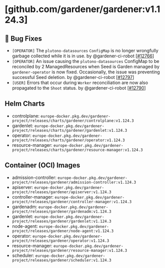 # [github.com/gardener/gardener:v1.124.3]

## 🐛 Bug Fixes
- `[OPERATOR]` The `plutono-datasources` `ConfigMap` is no longer wrongfully garbage collected while it is in use. by @gardener-ci-robot [[#12766](https://github.com/gardener/gardener/pull/12766)]
- `[OPERATOR]` An issue causing the `plutono-datasources` ConfigMap to be reconciled by 2 ManagedResources when Seed is Garden managed by `gardener-operator` is now fixed. Occasionally, the issue was preventing successful Seed deletion. by @gardener-ci-robot [[#12797](https://github.com/gardener/gardener/pull/12797)]
- `[USER]` Errors that occur during `Worker` reconciliation are now also propagated to the `Shoot` status. by @gardener-ci-robot [[#12790](https://github.com/gardener/gardener/pull/12790)]

## Helm Charts
- controlplane: `europe-docker.pkg.dev/gardener-project/releases/charts/gardener/controlplane:v1.124.3`
- gardenlet: `europe-docker.pkg.dev/gardener-project/releases/charts/gardener/gardenlet:v1.124.3`
- operator: `europe-docker.pkg.dev/gardener-project/releases/charts/gardener/operator:v1.124.3`
- resource-manager: `europe-docker.pkg.dev/gardener-project/releases/charts/gardener/resource-manager:v1.124.3`
## Container (OCI) Images
- admission-controller: `europe-docker.pkg.dev/gardener-project/releases/gardener/admission-controller:v1.124.3`
- apiserver: `europe-docker.pkg.dev/gardener-project/releases/gardener/apiserver:v1.124.3`
- controller-manager: `europe-docker.pkg.dev/gardener-project/releases/gardener/controller-manager:v1.124.3`
- gardenadm: `europe-docker.pkg.dev/gardener-project/releases/gardener/gardenadm:v1.124.3`
- gardenlet: `europe-docker.pkg.dev/gardener-project/releases/gardener/gardenlet:v1.124.3`
- node-agent: `europe-docker.pkg.dev/gardener-project/releases/gardener/node-agent:v1.124.3`
- operator: `europe-docker.pkg.dev/gardener-project/releases/gardener/operator:v1.124.3`
- resource-manager: `europe-docker.pkg.dev/gardener-project/releases/gardener/resource-manager:v1.124.3`
- scheduler: `europe-docker.pkg.dev/gardener-project/releases/gardener/scheduler:v1.124.3`
